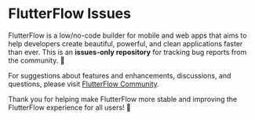 # FlutterFlow Issues 
FlutterFlow is a low/no-code builder for mobile and web apps that aims to help developers create beautiful, powerful, and clean applications faster than ever. This is an **issues-only repository** for tracking bug reports from the community. 🐛

For suggestions about features and enhancements, discussions, and questions, please visit [FlutterFlow Community](https://community.flutterflow.io/). 

Thank you for helping make FlutterFlow more stable and improving the FlutterFlow experience for all users! 💜
